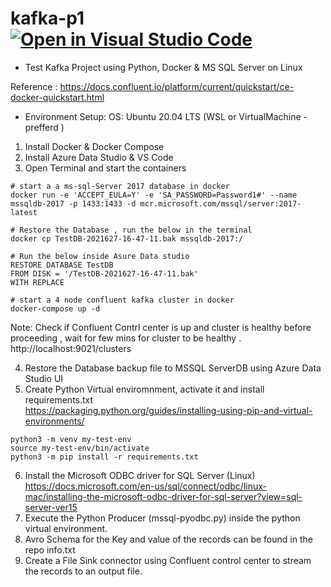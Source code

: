 # kafka-p1 [![Open in Visual Studio Code](https://open.vscode.dev/badges/open-in-vscode.svg)](https://open.vscode.dev/madhankumar388/kafka-p1)

 - Test Kafka Project using Python, Docker &amp; MS SQL Server on Linux

Reference : https://docs.confluent.io/platform/current/quickstart/ce-docker-quickstart.html

- Environment Setup:
OS: Ubuntu 20.04 LTS (WSL or VirtualMachine - prefferd )

1. Install Docker & Docker Compose
2. Install Azure Data Studio & VS Code
3. Open Terminal and start the containers
```
# start a a ms-sql-Server 2017 database in docker
docker run -e 'ACCEPT_EULA=Y' -e 'SA_PASSWORD=Password1#' --name mssqldb-2017 -p 1433:1433 -d mcr.microsoft.com/mssql/server:2017-latest

# Restore the Database , run the below in the terminal
docker cp TestDB-2021627-16-47-11.bak mssqldb-2017:/

# Run the below inside Asure Data studio
RESTORE DATABASE TestDB
FROM DISK = '/TestDB-2021627-16-47-11.bak'
WITH REPLACE

# start a 4 node confluent kafka cluster in docker 
docker-compose up -d
```
Note:  Check if Confluent Contrl center is up and cluster is healthy before proceeding , wait for few mins for cluster to be healthy . 
http://localhost:9021/clusters

4. Restore the Database backup file to MSSQL ServerDB using Azure Data Studio UI
5. Create Python Virtual enviromnment, activate it and install requirements.txt\
   https://packaging.python.org/guides/installing-using-pip-and-virtual-environments/
```
python3 -m venv my-test-env
source my-test-env/bin/activate
python3 -m pip install -r requirements.txt
```
6. Install the Microsoft ODBC driver for SQL Server (Linux)\
https://docs.microsoft.com/en-us/sql/connect/odbc/linux-mac/installing-the-microsoft-odbc-driver-for-sql-server?view=sql-server-ver15
7. Execute the Python Producer (mssql-pyodbc.py) inside the python virtual environment.
8. Avro Schema for the Key and value of the records can be found in the repo info.txt
9. Create a File Sink connector using Confluent control center to stream the records to an output file.

